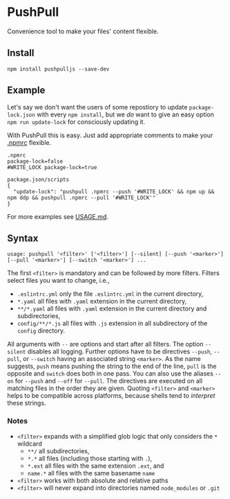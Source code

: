 # PushPull
Convenience tool to make your files' content flexible.

## Install
```
npm install pushpulljs --save-dev
```

## Example
Let's say we don't want the users of some repostiory to update `package-lock.json` with every `npm install`, but we _do_ want to give an easy option `npm run update-lock` for consciously updating it.

With PushPull this is easy. Just add appropriate comments to make your [.npmrc](./.npmrc) flexible.
```
.npmrc
package-lock=false
#WRITE_LOCK package-lock=true

package.json/scripts
{
  "update-lock": "pushpull .npmrc --push '#WRITE_LOCK' && npm up && npm ddp && pushpull .npmrc --pull '#WRITE_LOCK'"
}
```

For more examples see [USAGE.md](./USAGE.md).

## Syntax
```
usage: pushpull '<filter>' ['<filter>'] [--silent] [--push '<marker>'] [--pull '<marker>'] [--switch '<marker>'] ...
```
The first `<filter>` is mandatory and can be followed by more filters. Filters select files you want to change, i.e., 
* `.eslintrc.yml` only the file `.eslintrc.yml` in the current directory,
* `*.yaml` all files with `.yaml` extension in the current directory,
* `**/*.yaml` all files with `.yaml` extension in the current directory and subdirectories,
* `config/**/*.js` all files with `.js` extension in all subdirectory of the `config` directory.

All arguments with `--` are options and start after all filters. The option `--silent` disables all logging. Further options have to be directives `--push`, `--pull`, or `--switch` having an associated string `<marker>`. As the name suggests, `push` means pushing the string to the end of the line, `pull` is the opposite and `switch` does both in one pass. You can also use the aliases `--on` for `--push` and `--off` for `--pull`. The directives are executed on all matching files in the order they are given. Quoting `<filter>` and `<marker>` helps to be compatible across platforms, because shells tend to _interpret_ these strings.

### Notes
* `<filter>` expands with a simplified glob logic that only considers the `*` wildcard
  * `**/` all subdirectories,
  * `*.*` all files (including those starting with `.`),
  * `*.ext` all files with the same extension `.ext`, and
  * `name.*` all files with the same basename `name`
* `<filter>` works with both absolute and relative paths
* `<filter>` will never expand into directories named `node_modules` or `.git`
